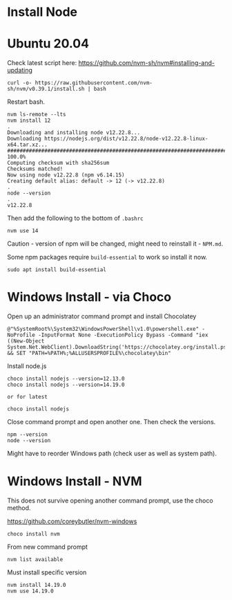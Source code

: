 # Install Node

# Ubuntu 20.04

Check latest script here: https://github.com/nvm-sh/nvm#installing-and-updating

```
curl -o- https://raw.githubusercontent.com/nvm-sh/nvm/v0.39.1/install.sh | bash
```

Restart bash.

```
nvm ls-remote --lts
nvm install 12
.
Downloading and installing node v12.22.8...
Downloading https://nodejs.org/dist/v12.22.8/node-v12.22.8-linux-x64.tar.xz...
############################################################################################################################################## 100.0%
Computing checksum with sha256sum
Checksums matched!
Now using node v12.22.8 (npm v6.14.15)
Creating default alias: default -> 12 (-> v12.22.8)
.
node --version
.
v12.22.8
```

Then add the following to the bottom of `.bashrc`

```
nvm use 14
```

Caution - version of npm will be changed, might need to reinstall it - `NPM.md`.

Some npm packages require `build-essential` to work so install it now.

```
sudo apt install build-essential
```

# Windows Install - via Choco

Open up an administrator command prompt and install Chocolatey

```batch
@"%SystemRoot%\System32\WindowsPowerShell\v1.0\powershell.exe" -NoProfile -InputFormat None -ExecutionPolicy Bypass -Command "iex ((New-Object System.Net.WebClient).DownloadString('https://chocolatey.org/install.ps1'))" && SET "PATH=%PATH%;%ALLUSERSPROFILE%\chocolatey\bin"
```

Install node.js

```
choco install nodejs --version=12.13.0
choco install nodejs --version=14.19.0

or for latest

choco install nodejs
```

Close command prompt and open another one. Then check the versions.

```
npm --version
node --version
```

Might have to reorder Windows path (check user as well as system path).

# Windows Install - NVM

This does not survive opening another command prompt, use the choco method.

https://github.com/coreybutler/nvm-windows

```
choco install nvm
```

From new command prompt

```
nvm list available
```

Must install specific version

```
nvm install 14.19.0
nvm use 14.19.0
```
